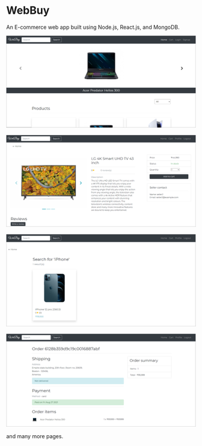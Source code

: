 # WebBuy

An E-commerce web app built using Node.js, React.js, and MongoDB.
<br />

![Home page](./images/home.png)
<br />
<br />
![Product page](./images/product.png)
<br />
<br />
![Search page](./images/search.png)
<br />
<br />
![Order page](./images/order.png)
<br />

and many more pages.
